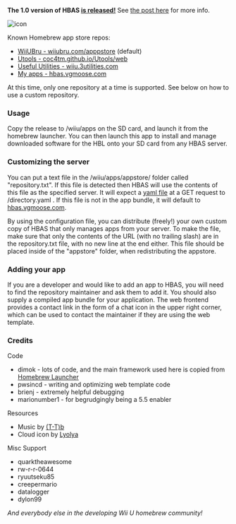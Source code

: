 **The 1.0 version of HBAS [is released!](http://github.com/vgmoose/hbas/releases)** See [the post here](https://gbatemp.net/threads/release-homebrew-app-store-for-wiiu.433275) for more info.

![icon](https://raw.githubusercontent.com/vgmoose/hbas/master/meta/icon.png)

Known Homebrew app store repos:
- [WiiUBru - wiiubru.com/apppstore](http://wiiubru.com/apppstore) (default)
- [Utools - coc4tm.github.io/Utools/web](http://coc4tm.github.io/Utools/web)
- [Useful Utilities - wiiu.3utilities.com](http://wiiu.3utilities.com/appstore.html)
- [My apps - hbas.vgmoose.com](http://hbas.vgmoose.com)

At this time, only one repository at a time is supported. See below on how to use a custom repository.

### Usage
Copy the release to /wiiu/apps on the SD card, and launch it from the homebrew launcher. You can then launch this app to install and manage downloaded software for the HBL onto your SD card from any HBAS server. 

### Customizing the server
You can put a text file in the /wiiu/apps/appstore/ folder called "repository.txt". If this file is detected then HBAS will use the contents of this file as the specified server. It will expect a [yaml file](https://github.com/vgmoose/hbas/blob/gh-pages/directory.yaml) at a GET request to /directory.yaml . If this file is not in the app bundle, it will default to [hbas.vgmoose.com](http://hbas.vgmoose.com/directory.yaml).

By using the configuration file, you can distribute (freely!) your own custom copy of HBAS that only manages apps from your server. To make the file, make sure that only the contents of the URL (with no trailing slash) are in the repository.txt file, with no new line at the end either. This file should be placed inside of the "appstore" folder, when redistributing the appstore.

### Adding your app
If you are a developer and would like to add an app to HBAS, you will need to find the repository maintainer and ask them to add it. You should also supply a compiled app bundle for your application. The web frontend provides a contact link in the form of a chat icon in the upper right corner, which can be used to contact the maintainer if they are using the web template.

### Credits

Code

- dimok - lots of code, and the main framework used here is copied from [Homebrew Launcher](https://gbatemp.net/threads/homebrew-launcher-for-wiiu.416905/)
- pwsincd - writing and optimizing web template code
- brienj - extremely helpful debugging
- marionumber1 - for begrudgingly being a 5.5 enabler

Resources

- Music by [(T-T)b](http://t-tb.bandcamp.com)
- Cloud icon by [Lyolya](http://www.flaticon.com/authors/lyolya)

Misc Support

- quarktheawesome
- rw-r-r-0644
- ryuutseku85
- creepermario
- datalogger
- dylon99

*And everybody else in the developing Wii U homebrew community!*
